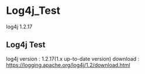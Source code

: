 # Log4j_Test
log4j 1.2.17

<h2>Log4j Test</h2>

log4j version : 1.2.17(1.x up-to-date version)
download : https://logging.apache.org/log4j/1.2/download.html

